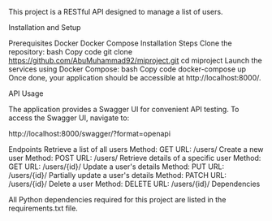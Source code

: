 This project is a RESTful API designed to manage a list of users.

Installation and Setup

Prerequisites
Docker
Docker Compose
Installation Steps
Clone the repository:
bash
Copy code
git clone https://github.com/AbuMuhammad92/miproject.git
cd miproject
Launch the services using Docker Compose:
bash
Copy code
docker-compose up
Once done, your application should be accessible at http://localhost:8000/.

API Usage

The application provides a Swagger UI for convenient API testing. To access the Swagger UI, navigate to:

http://localhost:8000/swagger/?format=openapi

Endpoints
Retrieve a list of all users
Method: GET
URL: /users/
Create a new user
Method: POST
URL: /users/
Retrieve details of a specific user
Method: GET
URL: /users/{id}/
Update a user's details
Method: PUT
URL: /users/{id}/
Partially update a user's details
Method: PATCH
URL: /users/{id}/
Delete a user
Method: DELETE
URL: /users/{id}/
Dependencies

All Python dependencies required for this project are listed in the requirements.txt file.
